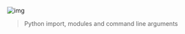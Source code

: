 ![img](https://assets.imaginablefutures.com/media/images/ALX_Logo.max-200x150.png)

> Python import, modules and command line arguments

